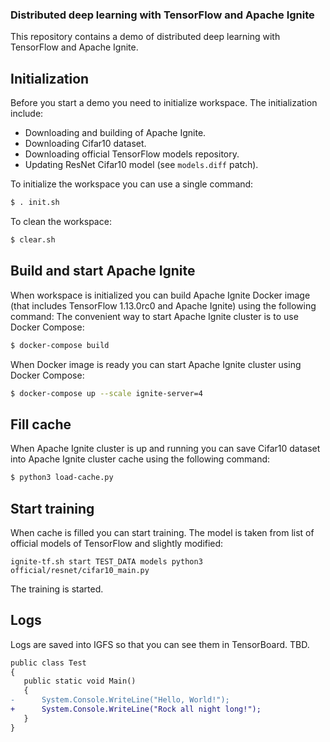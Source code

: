 ### Distributed deep learning with TensorFlow and Apache Ignite

This repository contains a demo of distributed deep learning with TensorFlow and Apache Ignite.

## Initialization

Before you start a demo you need to initialize workspace. The initialization include:

* Downloading and building of Apache Ignite.
* Downloading Cifar10 dataset.
* Downloading official TensorFlow models repository.
* Updating ResNet Cifar10 model (see `models.diff` patch).

To initialize the workspace you can use a single command:

```bash
$ . init.sh
```

To clean the workspace:

```bash
$ clear.sh
```

## Build and start Apache Ignite

When workspace is initialized you can build Apache Ignite Docker image (that includes TensorFlow 1.13.0rc0 and Apache Ignite) using the following command:
The convenient way to start Apache Ignite cluster is to use Docker Compose:

```bash
$ docker-compose build
```

When Docker image is ready you can start Apache Ignite cluster using Docker Compose:

```bash
$ docker-compose up --scale ignite-server=4
```

## Fill cache

When Apache Ignite cluster is up and running you can save Cifar10 dataset into Apache Ignite cluster cache using the following command:

```bash
$ python3 load-cache.py
```

## Start training

When cache is filled you can start training. The model is taken from list of official models of TensorFlow and slightly modified:

```
ignite-tf.sh start TEST_DATA models python3 official/resnet/cifar10_main.py
```

The training is started.

## Logs

Logs are saved into IGFS so that you can see them in TensorBoard. TBD.

```diff
public class Test
{
   public static void Main()
   {
-      System.Console.WriteLine("Hello, World!");
+      System.Console.WriteLine("Rock all night long!");
   }
}
```
